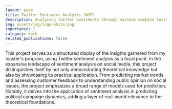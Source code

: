 ```yaml
---
layout: page
title: Twitter Sentiment Analysis (WIP)
description: Analyzing Twitter sentiments through various machine learning methods, this project classifies tweets as positive or negative, offering insights into emotional expressions on the platform.
img: assets/img/logo-white.png
importance: 1
category: work
related_publications: false
---
```


This project serves as a structured display of the insights garnered from my master's program, using Twitter sentiment analysis as a focal point. In the expansive landscape of sentiment analysis on social media, this project distinguishes itself by not only demonstrating theoretical knowledge but also by showcasing its practical application. From predicting market trends and assessing customer feedback to understanding public opinion on social issues, the project emphasizes a broad range of models used for prediction. Notably, it delves into the application of sentiment analysis in predicting political campaign dynamics, adding a layer of real-world relevance to the theoretical foundations.
